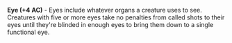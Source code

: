**Eye (+4 AC)** - Eyes include whatever organs a creature uses to see. Creatures with five or more eyes take no penalties from called shots to their eyes until they're blinded in enough eyes to bring them down to a single functional eye.